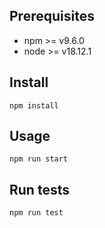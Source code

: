 ## Prerequisites
* npm >= v9.6.0
* node >= v18.12.1
## Install
`npm install`
## Usage
`npm run start`
## Run tests
`npm run test`

